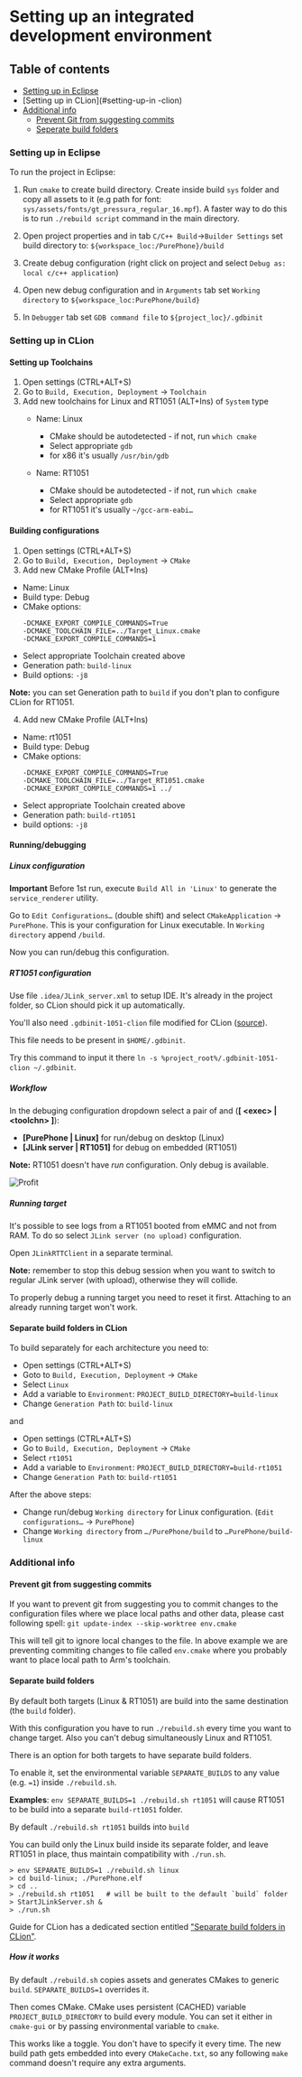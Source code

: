 # Setting up an integrated development environment

## Table of contents
- [Setting up in Eclipse](#setting-up-in-eclipse)
- [Setting up in CLion](#setting-up-in -clion)
- [Additional info](#additional-info)
    + [Prevent Git from suggesting commits](#prevent-git-from-suggesting-commits)
    + [Seperate build folders](#separate-build-folders)

### Setting up in Eclipse

To run the project in Eclipse:

1. Run `cmake` to create build directory. Create inside build `sys` folder and copy all assets to it (e.g path for font: `sys/assets/fonts/gt_pressura_regular_16.mpf`). A faster way to do this is to run `./rebuild script` command in the main directory.

2. Open project properties and in tab `C/C++ Build`->`Builder Settings` set build directory to: `${workspace_loc:/PurePhone}/build`

3. Create debug configuration (right click on project and select `Debug as: local c/c++ application`)

4. Open new debug configuration and in `Arguments` tab set `Working directory` to `${workspace_loc:PurePhone/build}`

5. In `Debugger` tab set `GDB command file` to `${project_loc}/.gdbinit`

### Setting up in CLion

#### Setting up Toolchains

1. Open settings (CTRL+ALT+S)
2. Go to `Build, Execution, Deployment` -> `Toolchain`
3. Add new toolchains for Linux and RT1051 (ALT+Ins) of `System` type
    - Name: Linux
        - CMake should be autodetected - if not, run `which cmake`
        - Select appropriate `gdb`
        - for x86 it's usually `/usr/bin/gdb`

    - Name: RT1051
        - CMake should be autodetected - if not, run `which cmake`
        - Select appropriate `gdb`
        - for RT1051 it's usually `~/gcc-arm-eabi…`

#### Building configurations

1. Open settings (CTRL+ALT+S)
2. Go to `Build, Execution, Deployment` -> `CMake`
3. Add new CMake Profile (ALT+Ins)
  - Name: Linux
  - Build type: Debug
  - CMake options:
    ```
    -DCMAKE_EXPORT_COMPILE_COMMANDS=True
    -DCMAKE_TOOLCHAIN_FILE=../Target_Linux.cmake 
    -DCMAKE_EXPORT_COMPILE_COMMANDS=1
    ```
  - Select appropriate Toolchain created above
  - Generation path: `build-linux`
  - Build options: `-j8`

**Note:** you can set Generation path to `build` if you don't plan to configure CLion for RT1051.

4. Add new CMake Profile (ALT+Ins)
  - Name: rt1051
  - Build type: Debug
  - CMake options:
    ```
    -DCMAKE_EXPORT_COMPILE_COMMANDS=True
    -DCMAKE_TOOLCHAIN_FILE=../Target_RT1051.cmake
    -DCMAKE_EXPORT_COMPILE_COMMANDS=1 ../
    ```
  - Select appropriate Toolchain created above
  - Generation path: `build-rt1051`
  - build options: `-j8`

#### Running/debugging
##### Linux configuration

**Important**
Before 1st run, execute `Build All in 'Linux'` to generate the `service_renderer` utility.

Go to `Edit Configurations…` (double shift) and select `CMakeApplication` -> `PurePhone`. This is your configuration for Linux executable.
In `Working directory` append `/build`.

Now you can run/debug this configuration.

##### RT1051 configuration

Use file `.idea/JLink_server.xml` to setup IDE. It's already in the project folder, so CLion should pick it up automatically.

You'll also need `.gdbinit-1051-clion` file modified for CLion ([source](https://stackoverflow.com/questions/39810593/gdb-monitor-commands-in-clion)).

This file needs to be present in `$HOME/.gdbinit`. 

Try this command to input it there `ln -s %project_root%/.gdbinit-1051-clion ~/.gdbinit`. 

##### Workflow

In the debuging configuration dropdown select a pair of **<exec>** and **<toolchn>** (**[ \<exec\> | \<toolchn\> \]**):
- **\[PurePhone | Linux\]** for run/debug on desktop (Linux)
- **\[JLink server | RT1051\]** for debug on embedded (RT1051)

**Note:** RT1051 doesn't have *run* configuration. Only debug is available.

![Profit](https://user-images.githubusercontent.com/56958031/71167426-f28ac780-2254-11ea-8efb-8375fb004004.png)

##### Running target
It's possible to see logs from a RT1051 booted from eMMC and not from RAM. 
To do so select `JLink server (no upload)` configuration.

Open `JLinkRTTClient` in a separate terminal.

**Note:** remember to stop this debug session when you want to switch to regular JLink server (with upload), otherwise they will collide.

To properly debug a running target you need to reset it first. Attaching to an already running target won't work.

#### Separate build folders in CLion

To build separately for each architecture you need to:

- Open settings (CTRL+ALT+S)
- Goto to `Build, Execution, Deployment` -> `CMake`
- Select `Linux`
- Add a variable to `Environment`: `PROJECT_BUILD_DIRECTORY=build-linux`
- Change `Generation Path` to: `build-linux`

and 

- Open settings (CTRL+ALT+S)
- Go to `Build, Execution, Deployment` -> `CMake`
- Select `rt1051`
- Add a variable to `Environment`: `PROJECT_BUILD_DIRECTORY=build-rt1051`
- Change `Generation Path` to: `build-rt1051`

After the above steps: 
- Change run/debug `Working directory` for Linux configuration. (`Edit configurations…` -> `PurePhone`)
- Change `Working directory` from `…/PurePhone/build` to `…PurePhone/build-linux`

### Additional info

#### Prevent git from suggesting commits

If you want to prevent git from suggesting you to commit changes to the configuration files where we place local paths and other data, please cast following spell: `git update-index --skip-worktree env.cmake`

This will tell git to ignore local changes to the file. In above example we are preventing commiting changes to file called `env.cmake` where you probably want to place local path to Arm's toolchain.

#### Separate build folders

By default both targets (Linux & RT1051) are build into the same destination (the `build` folder).

With this configuration you have to run `./rebuild.sh` every time you want to change target. Also you can't debug simultaneously Linux and RT1051.

There is an option for both targets to have separate build folders.

To enable it, set the environmental variable `SEPARATE_BUILDS` to any value (e.g. `=1`) inside `./rebuild.sh`.

**Examples**:
`env SEPARATE_BUILDS=1 ./rebuild.sh rt1051` will cause RT1051 to be build into a separate `build-rt1051` folder.

By default `./rebuild.sh rt1051` builds into `build`

You can build only the Linux build inside its separate folder, and leave RT1051 in place, thus maintain compatibility with `./run.sh`.

```
> env SEPARATE_BUILDS=1 ./rebuild.sh linux
> cd build-linux; ./PurePhone.elf
> cd ..
> ./rebuild.sh rt1051   # will be built to the default `build` folder
> StartJLinkServer.sh &
> ./run.sh
```

Guide for CLion has a dedicated section entitled ["Separate build folders in CLion"](#separate-build-folders-in-clion).

##### How it works

By default `./rebuild.sh` copies assets and generates CMakes to generic `build`.
`SEPARATE_BUILDS=1` overrides it.

Then comes CMake. CMake uses persistent (CACHED) variable `PROJECT_BUILD_DIRECTORY` to build every module.
You can set it either in `cmake-gui` or by passing environmental variable to `cmake`.

This works like a toggle. You don't have to specify it every time. The new build path gets embedded into every `CMakeCache.txt`, so any following `make` command doesn't require any extra arguments.
